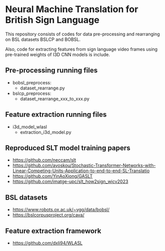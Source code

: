 # Neural Machine Translation for British Sign Language

This repository consists of codes for data pre-processing and rearranging on BSL datasets BSLCP and BOBSL. 

Also, code for extracting features from sign language video frames using pre-trained weights of I3D CNN models is include. 

## Pre-processing running files
- bobsl_preprocess:
    - dataset_rearrange.py
- bslcp_preprocess:
    - dataset_rearrange_xxx_to_xxx.py

## Feature extraction running files
- i3d_model_wlasl
    - extraction_i3d_model.py

## Reproduced SLT model training papers
- https://github.com/neccam/slt
- https://github.com/avoskou/Stochastic-Transformer-Networks-with-Linear-Competing-Units-Application-to-end-to-end-SL-Translatio
- https://github.com/YinAoXiong/GASLT
- https://github.com/imatge-upc/slt_how2sign_wicv2023

## BSL datasets
- https://www.robots.ox.ac.uk/~vgg/data/bobsl/
- https://bslcorpusproject.org/cava/

## Feature extraction framework
- https://github.com/dxli94/WLASL

